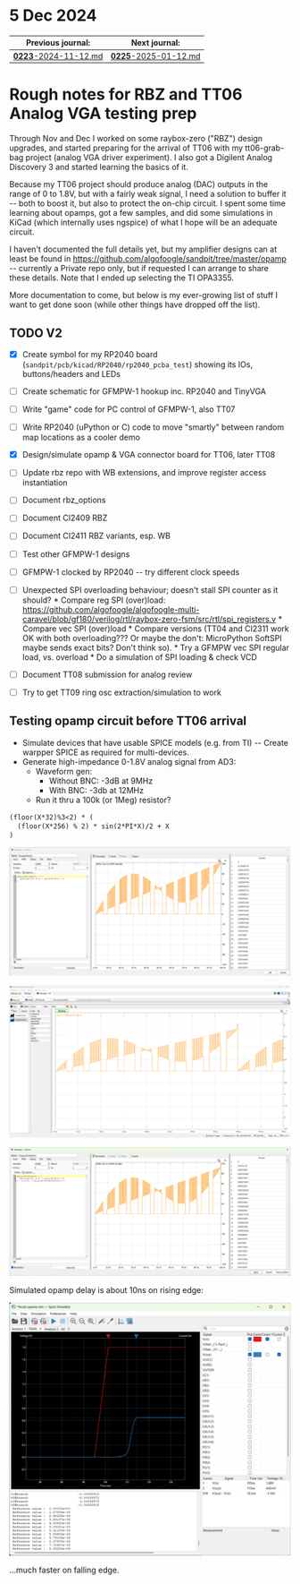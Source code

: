 # 5 Dec 2024

| Previous journal: | Next journal: |
|-|-|
| [**0223**-2024-11-12.md](./0223-2024-11-12.md) | [**0225**-2025-01-12.md](./0225-2025-01-12.md) |

# Rough notes for RBZ and TT06 Analog VGA testing prep

Through Nov and Dec I worked on some raybox-zero ("RBZ") design upgrades, and started preparing for the arrival of TT06 with my tt06-grab-bag project (analog VGA driver experiment). I also got a Digilent Analog Discovery 3 and started learning the basics of it. 

Because my TT06 project should produce analog (DAC) outputs in the range of 0 to 1.8V, but with a fairly weak signal, I need a solution to buffer it -- both to boost it, but also to protect the on-chip circuit. I spent some time learning about opamps, got a few samples, and did some simulations in KiCad (which internally uses ngspice) of what I hope will be an adequate circuit.

I haven't documented the full details yet, but my amplifier designs can at least be found in https://github.com/algofoogle/sandpit/tree/master/opamp -- currently a Private repo only, but if requested I can arrange to share these details. Note that I ended up selecting the TI OPA3355.

More documentation to come, but below is my ever-growing list of stuff I want to get done soon (while other things have dropped off the list).


## TODO V2

- [x] Create symbol for my RP2040 board (`sandpit/pcb/kicad/RP2040/rp2040_pcba_test`) showing its IOs, buttons/headers and LEDs
- [ ] Create schematic for GFMPW-1 hookup inc. RP2040 and TinyVGA
- [ ] Write "game" code for PC control of GFMPW-1, also TT07
- [ ] Write RP2040 (uPython or C) code to move "smartly" between random map locations as a cooler demo
- [x] Design/simulate opamp & VGA connector board for TT06, later TT08
- [ ] Update rbz repo with WB extensions, and improve register access instantiation
- [ ] Document rbz_options
- [ ] Document CI2409 RBZ
- [ ] Document CI2411 RBZ variants, esp. WB
- [ ] Test other GFMPW-1 designs
- [ ] GFMPW-1 clocked by RP2040 -- try different clock speeds
- [ ] Unexpected SPI overloading behaviour; doesn't stall SPI counter as it should?
      *   Compare reg SPI (over)load: https://github.com/algofoogle/algofoogle-multi-caravel/blob/gf180/verilog/rtl/raybox-zero-fsm/src/rtl/spi_registers.v
      *   Compare vec SPI (over)load
      *   Compare versions (TT04 and CI2311 work OK with both overloading??? Or maybe the don't: MicroPython SoftSPI maybe sends exact bits? Don't think so).
      *   Try a GFMPW vec SPI regular load, vs. overload
      *   Do a simulation of SPI loading & check VCD
- [ ] Document TT08 submission for analog review
- [ ] Try to get TT09 ring osc extraction/simulation to work


## Testing opamp circuit before TT06 arrival

*   Simulate devices that have usable SPICE models (e.g. from TI) -- Create warpper SPICE as required for multi-devices.
*   Generate high-impedance 0-1.8V analog signal from AD3:
    *   Waveform gen:
        *   Without BNC: -3dB at 9MHz
        *   With BNC: -3db at 12MHz
    *   Run it thru a 100k (or 1Meg) resistor?

```excel
(floor(X*32)%3<2) * (
  (floor(X*256) % 2) * sin(2*PI*X)/2 + X
)
```

![alt text](i/0224-choppy-sine-up.png)

![alt text](i/0224-300ns-pulse-mix.png)

![alt text](i/0224-choppy-sine-up-with-sync.png)

Simulated opamp delay is about 10ns on rising edge:

![alt text](i/0224-opamp-delay.png)

...much faster on falling edge.

